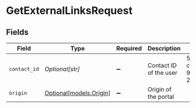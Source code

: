 # GetExternalLinksRequest


## Fields

| Field                                          | Type                                           | Required                                       | Description                                    | Example                                        |
| ---------------------------------------------- | ---------------------------------------------- | ---------------------------------------------- | ---------------------------------------------- | ---------------------------------------------- |
| `contact_id`                                   | *Optional[str]*                                | :heavy_minus_sign:                             | Contact ID of the user                         | 5da0a718-c822-403d-9f5d-20d4584e0528           |
| `origin`                                       | [Optional[models.Origin]](../models/origin.md) | :heavy_minus_sign:                             | Origin of the portal                           |                                                |
